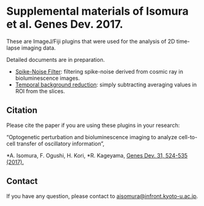 # Supplemental materials of Isomura et al. Genes Dev. 2017. 

These are ImageJ/Fiji plugins that were used for the analysis of 2D time-lapse imaging data.

Detailed documents are in preparation.

- [Spike-Noise Filter](https://github.com/aisomur/genes_dev_2017/releases): filtering spike-noise derived from cosmic ray in bioluminescence images.
- [Temporal background reduction](https://github.com/aisomur/genes_dev_2017/releases): simply subtracting averaging values in ROI from the slices.

## Citation

Please cite the paper if you are using these plugins in your research:

“Optogenetic perturbation and bioluminescence imaging to analyze cell-to-cell transfer of oscillatory information”,

*A. Isomura, F. Ogushi, H. Kori, *R. Kageyama, [Genes Dev. 31, 524-535 (2017).](https://doi.org/10.1101/gad.294546.116)

## Contact

If you have any question, please contact to aisomura@infront.kyoto-u.ac.jp.


